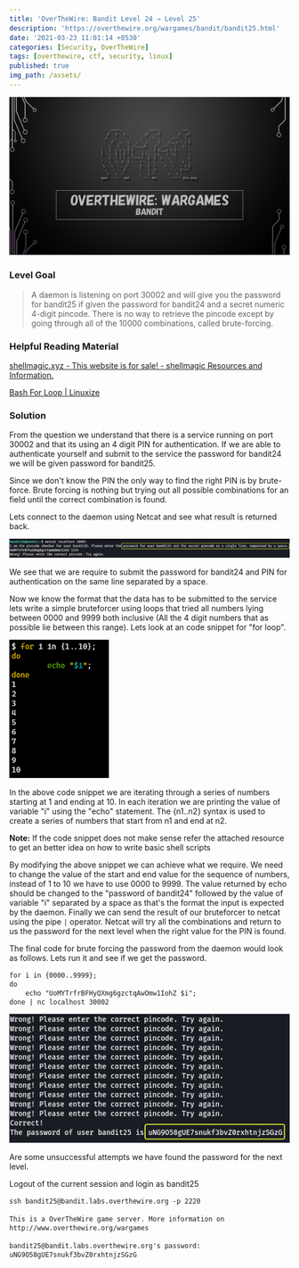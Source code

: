 ```yaml
---
title: 'OverTheWire: Bandit Level 24 → Level 25'
description: 'https://overthewire.org/wargames/bandit/bandit25.html'
date: '2021-03-23 11:01:14 +0530'
categories: [Security, OverTheWire]
tags: [overthewire, ctf, security, linux]
published: true
img_path: /assets/
---
```


![OverTheWire Banner](images/overthewire-banner.png)

### Level Goal

> A daemon is listening on port 30002 and will give you the password for bandit25 if given the password for bandit24 and a secret numeric 4-digit pincode. There is no way to retrieve the pincode except by going through all of the 10000 combinations, called brute-forcing.

### Helpful Reading Material

[shellmagic.xyz - This website is for sale! - shellmagic Resources and Information.](https://shellmagic.xyz/)

[Bash For Loop \| Linuxize](https://linuxize.com/post/bash-for-loop/)

### Solution

From the question we understand that there is a service running on port 30002 and that its using an 4 digit PIN for authentication. If we are able to authenticate yourself and submit to the service the password for bandit24 we will be given password for bandit25.

Since we don't know the PIN the only way to find the right PIN is by brute-force. Brute forcing is nothing but trying out all possible combinations for an field until the correct combination is found.

Lets connect to the daemon using Netcat and see what result is returned back.

![Access Target Service via Netcat](images/bandit-24-25/netcat-service.png)

We see that we are require to submit the password for bandit24 and PIN for authentication on the same line separated by a space.

Now we know the format that the data has to be submitted to the service lets write a simple bruteforcer using loops that tried all numbers lying between 0000 and 9999 both inclusive (All the 4 digit numbers that as possible lie between this range). Lets look at an code snippet for "for loop".

![Bash For Loop](images/bandit-24-25/bash-for-loop.png)

In the above code snippet we are iterating through a series of numbers starting at 1 and ending at 10. In each iteration we are printing the value of variable "i" using the "echo" statement. The {n1..n2} syntax is used to create a series of numbers that start from n1 and end at n2.

**Note:** If the code snippet does not make sense refer the attached resource to get an better idea on how to write basic shell scripts

By modifying the above snippet we can achieve what we require. We need to change the value of the start and end value for the sequence of numbers, instead of 1 to 10 we have to use 0000 to 9999. The value returned by echo should be changed to the "password of bandit24" followed by the value of variable "i" separated by a space as that's the format the input is expected by the daemon. Finally we can send the result of our bruteforcer to netcat using the pipe `|` operator. Netcat will try all the combinations and return to us the password for the next level when the right value for the PIN is found.

The final code for brute forcing the password from the daemon would look as follows. Lets run it and see if we get the password.

```
for i in {0000..9999}; 
do 
	echo "UoMYTrfrBFHyQXmg6gzctqAwOmw1IohZ $i"; 
done | nc localhost 30002
```

![Bandit 25 Password|460](images/bandit-24-25/bandit25-password.png)

Are some unsuccessful attempts we have found the password for the next level.

Logout of the current session and login as bandit25

```
ssh bandit25@bandit.labs.overthewire.org -p 2220

This is a OverTheWire game server. More information on http://www.overthewire.org/wargames

bandit25@bandit.labs.overthewire.org's password: uNG9O58gUE7snukf3bvZ0rxhtnjzSGzG
```